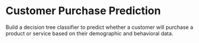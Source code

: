 # Customer Purchase Prediction

Build a decision tree classifier to predict whether a customer will purchase a product or service based on their demographic and behavioral data.
